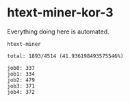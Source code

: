 # htext-miner-kor-3

Everything doing here is automated.

```
htext-miner

total: 1893/4514 (41.936198493575546%)

job0: 337
job1: 334
job2: 479
job3: 371
job4: 372
```